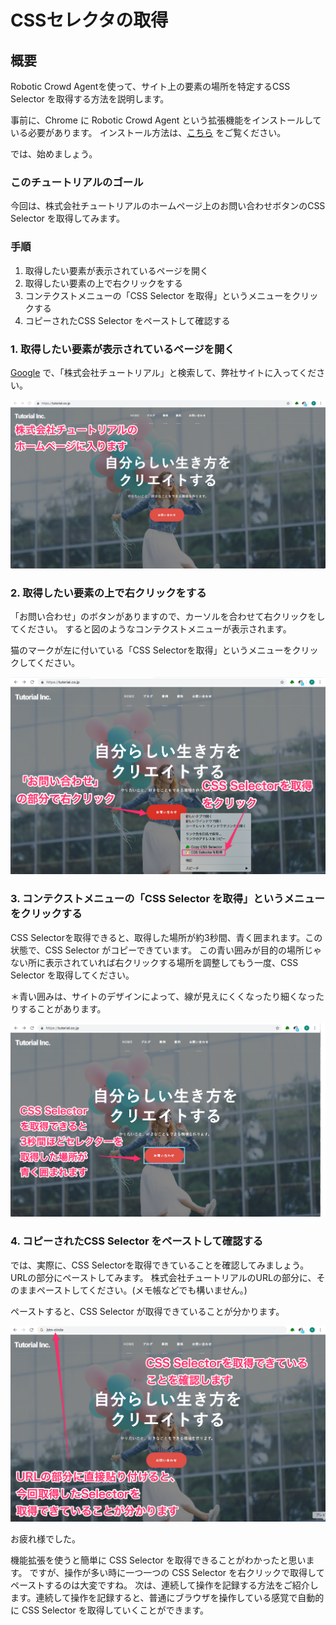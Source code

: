 # CSSセレクタの取得

## 概要

Robotic Crowd Agentを使って、サイト上の要素の場所を特定するCSS Selector を取得する方法を説明します。

事前に、Chrome に Robotic Crowd Agent という拡張機能をインストールしている必要があります。 インストール方法は、[こちら](https://tutorial.co.jp/news/release/2019/06/rc_agent/#install) をご覧ください。

では、始めましょう。

### このチュートリアルのゴール

今回は、株式会社チュートリアルのホームページ上のお問い合わせボタンのCSS Selector を取得してみます。

### 手順

1. 取得したい要素が表示されているページを開く
2. 取得したい要素の上で右クリックをする
3. コンテクストメニューの「CSS Selector を取得」というメニューをクリックする
4. コピーされたCSS Selector をペーストして確認する

### 1. 取得したい要素が表示されているページを開く

[Google](https://google.co.jp) で、「株式会社チュートリアル」と検索して、弊社サイトに入ってください。

![&#x682A;&#x5F0F;&#x4F1A;&#x793E;&#x30C1;&#x30E5;&#x30FC;&#x30C8;&#x30EA;&#x30A2;&#x30EB;&#x306E;&#x30C8;&#x30C3;&#x30D7;&#x30DA;&#x30FC;&#x30B8; 2019&#x5E74;7&#x6708;31&#x65E5;&#x6642;&#x70B9;](../.gitbook/assets/css1.png)

### 2. 取得したい要素の上で右クリックをする

「お問い合わせ」のボタンがありますので、カーソルを合わせて右クリックをしてください。 すると図のようなコンテクストメニューが表示されます。

猫のマークが左に付いている「CSS Selectorを取得」というメニューをクリックしてください。

![&#x30BB;&#x30EC;&#x30AF;&#x30BF;&#x53D6;&#x5F97;&#x30DC;&#x30BF;&#x30F3;](../.gitbook/assets/css2.png)

### 3. コンテクストメニューの「CSS Selector を取得」というメニューをクリックする

CSS Selectorを取得できると、取得した場所が約3秒間、青く囲まれます。この状態で、CSS Selector がコピーできています。 この青い囲みが目的の場所じゃない所に表示されていれば右クリックする場所を調整してもう一度、CSS Selector を取得してください。

＊青い囲みは、サイトのデザインによって、線が見えにくくなったり細くなったりすることがあります。

![&#x30BB;&#x30EC;&#x30AF;&#x30BF;&#x53D6;&#x5F97;&#x5B8C;&#x4E86;](../.gitbook/assets/css3.png)

### 4. コピーされたCSS Selector をペーストして確認する

では、実際に、CSS Selectorを取得できていることを確認してみましょう。URLの部分にペーストしてみます。 株式会社チュートリアルのURLの部分に、そのままペーストしてください。\(メモ帳などでも構いません。\)

ペーストすると、CSS Selector が取得できていることが分かります。

![&#x30BB;&#x30EC;&#x30AF;&#x30BF;&#x53D6;&#x5F97;&#x78BA;&#x8A8D;](../.gitbook/assets/css4.png)

お疲れ様でした。

機能拡張を使うと簡単に CSS Selector を取得できることがわかったと思います。 ですが、操作が多い時に一つ一つの CSS Selector を右クリックで取得してペーストするのは大変ですね。 次は、連続して操作を記録する方法をご紹介します。連続して操作を記録すると、普通にブラウザを操作している感覚で自動的に CSS Selector を取得していくことができます。

